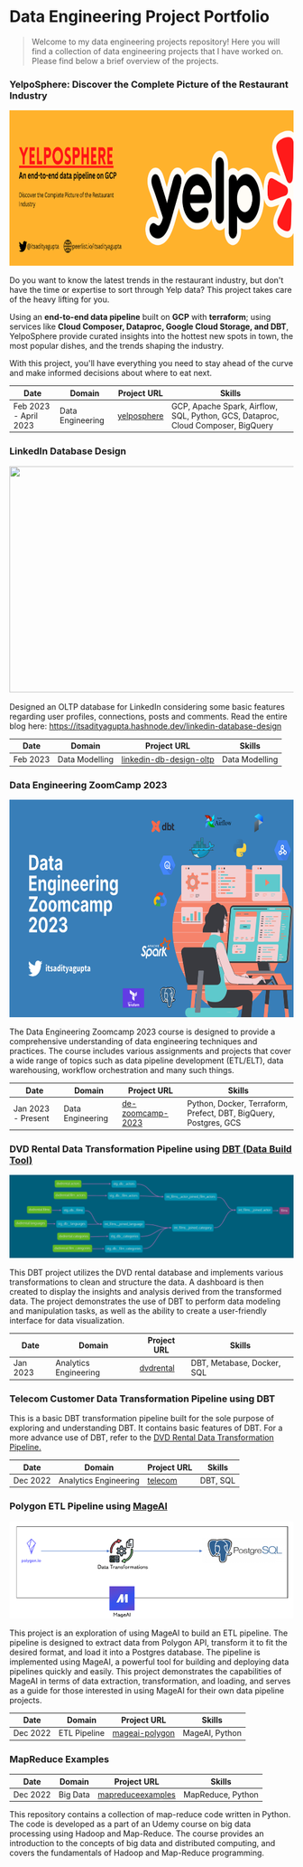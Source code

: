 # Data Engineering Project Portfolio

> Welcome to my data engineering projects repository! Here you will find a collection of data engineering projects 
> that I have worked on. Please find below a brief overview of the projects.

### YelpoSphere: Discover the Complete Picture of the Restaurant Industry

<img src="yelp-banner.png" width="800" height="275" />

Do you want to know the latest trends in the restaurant industry, but don't have the time or 
expertise to sort through Yelp data? This project takes care of the heavy lifting for you.

Using an **end-to-end data pipeline** built on **GCP** with **terraform**; using services like 
**Cloud Composer, Dataproc, Google Cloud Storage, and DBT**, YelpoSphere provide curated 
insights into the hottest new spots in town, the most popular dishes, and the trends shaping 
the industry. 

With this project, you'll have everything you need to stay ahead of the curve and make informed decisions about where to 
eat next.

| **Date**           	| **Domain**       	| **Project URL**                                                         	| **Skills**                                                                       	|
|--------------------	|------------------	|-------------------------------------------------------------------------	|----------------------------------------------------------------------------------	|
| Feb 2023 - April 2023 	| Data Engineering 	| [yelposphere](https://github.com/Aditya-Gupta1/yelp-gcp-infrastructure) 	| GCP, Apache Spark, Airflow, SQL, Python, GCS, Dataproc, Cloud Composer, BigQuery 	|

### LinkedIn Database Design

<img src="linkedin-dd.png" width="800" height="400" />

Designed an OLTP database for LinkedIn considering some basic features regarding user profiles, connections, posts and comments. Read the entire blog here: https://itsadityagupta.hashnode.dev/linkedin-database-design

| **Date** 	| **Domain**     	| **Project URL**                                                                                                         	| **Skills**     	|
|----------	|----------------	|--------------------------------------------------------------------------------------------------------------------	|----------------	|
| Feb 2023 	| Data Modelling 	| [linkedin-db-design-oltp](https://github.com/Aditya-Gupta1/data-engineering-projects/tree/linkedin-db-design-oltp) 	| Data Modelling 	|

### Data Engineering ZoomCamp 2023

<img src="dezoomcamp2023.png" width="800" height="385" />

The Data Engineering Zoomcamp 2023 course is designed to provide a comprehensive understanding of data engineering techniques and practices. The course includes various 
assignments and projects that cover a wide range of topics such as data pipeline development (ETL/ELT), data warehousing, workflow orchestration and many such things.

| **Date** 	                | **Domain** 	       | **Project URL**      	| **Skills**    |
|---------------------------|--------------------|-----------------	| ----------------- |
| Jan 2023 - Present      	 | Data Engineering 	 |  [de-zoomcamp-2023](https://github.com/Aditya-Gupta1/data-engineering-projects/tree/de-zoomcamp-2023)	| Python, Docker, Terraform, Prefect, DBT, BigQuery, Postgres, GCS |

### DVD Rental Data Transformation Pipeline using [DBT (Data Build Tool)](https://www.getdbt.com/)

![](dvd-rental-dbt.png)

This DBT project utilizes the DVD rental database and implements various transformations to clean and structure the data. A dashboard is then created to display the insights 
and analysis derived from the transformed data. The project demonstrates the use of DBT to perform data modeling and manipulation tasks, as well as the ability to create a 
user-friendly interface for data visualization.

| **Date**           	 | **Domain**            	| **Project URL**                                                                             	| **Skills** 	                        |
|----------------|-----------------------	|----------------------------------------------------------------------------------------	|-------------------------------------|
| Jan 2023 	     | Analytics Engineering 	| [dvdrental](https://github.com/Aditya-Gupta1/data-engineering-projects/tree/dvdrental) 	| DBT, Metabase, Docker, SQL        	 |

### Telecom Customer Data Transformation Pipeline using DBT

This is a basic DBT transformation pipeline built for the sole purpose of exploring and understanding DBT. It contains basic features of DBT.
For a more advance use of DBT, refer to the [DVD Rental Data Transformation Pipeline.](#dvd-rental-data-transformation-pipeline-using-dbt-data-build-toolhttpswwwgetdbtcom)

| **Date** 	| **Domain**            	| **Project URL**                                                                         	| **Skills** 	|
|----------	|-----------------------	|------------------------------------------------------------------------------------	|------------	|
| Dec 2022 	| Analytics Engineering 	| [telecom](https://github.com/Aditya-Gupta1/data-engineering-projects/tree/telecom) 	| DBT, SQL   	|

### Polygon ETL Pipeline using [MageAI](https://www.mage.ai/)

![](mage-architecture.png)

This project is an exploration of using MageAI to build an ETL pipeline. The pipeline is designed to extract data from Polygon API, transform it to fit 
the desired format, and load it into a Postgres database. The pipeline is implemented using MageAI, a powerful tool for building and deploying data pipelines 
quickly and easily. This project demonstrates the capabilities of MageAI in terms of data extraction, transformation, and loading, and serves as a guide for 
those interested in using MageAI for their own data pipeline projects.

| **Date** 	| **Domain**   	| **Project URL**                                                                                       	| **Skills**     	|
|----------	|--------------	|--------------------------------------------------------------------------------------------------	|----------------	|
| Dec 2022 	| ETL Pipeline 	| [mageai-polygon](https://github.com/Aditya-Gupta1/data-engineering-projects/tree/mageai-polygon) 	| MageAI, Python 	|

### MapReduce Examples

| **Date** 	| **Domain** 	| **Project URL**                                                                                             	 | **Skills**        	|
|----------	|------------	|---------------------------------------------------------------------------------------------------------------|-------------------	|
| Dec 2022 	| Big Data   	| [mapreduceexamples](https://github.com/Aditya-Gupta1/data-engineering-projects/tree/mapreduceexamples) 	      | MapReduce, Python 	|

This repository contains a collection of map-reduce code written in Python. The code is developed as a part of an Udemy course on big data processing using Hadoop and 
Map-Reduce. The course provides an introduction to the concepts of big data and distributed computing, and covers the fundamentals of Hadoop and Map-Reduce programming.
